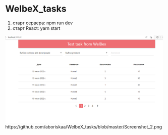 # WelbeX_tasks

1) старт сервера: 
npm run dev
2) старт React: 
yarn start

<img src="https://github.com/aboriskaa/WelbeX_tasks/blob/master/Screenshot_2.png" width="500">
https://github.com/aboriskaa/WelbeX_tasks/blob/master/Screenshot_2.png
